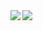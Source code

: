 <a href="https://github.com/MasaMune-68/github-readme-stats">
  <img align="left" src="https://github-readme-stats.vercel.app/api?username=MasaMune-68&theme=gotham&show_icons=true/">
</a>
<a href="https://github.com/MasaMune-68/github-readme-stats">
  <img align="left" src="https://github-readme-stats.vercel.app/api/top-langs/?username=MasaMune-68&theme=gotham&show_icons=true/" />
</a>

